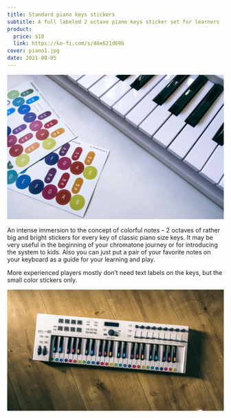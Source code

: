 ```yaml
---
title: Standard piano keys stickers
subtitle: A full labeled 2 octave piano keys sticker set for learners
product:
  price: $10
  link: https://ko-fi.com/s/46e621d69b
cover: piano1.jpg
date: 2021-08-05
---
```


<img src="./piano3.jpg">

An intense immersion to the concept of colorful notes – 2 octaves of rather big and bright stickers for every key of classic piano size keys. It may be very useful in the beginning of your chromatone journey or for introducing the system to kids. Also you can just put a pair of your favorite notes on your keyboard as a guide for your learning and play.

More experienced players mostly don’t need text labels on the keys, but the small color stickers only.

<img src="./piano2.jpg">
